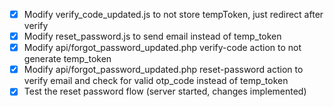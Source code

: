 - [x] Modify verify_code_updated.js to not store tempToken, just redirect after verify
- [x] Modify reset_password.js to send email instead of temp_token
- [x] Modify api/forgot_password_updated.php verify-code action to not generate temp_token
- [x] Modify api/forgot_password_updated.php reset-password action to verify email and check for valid otp_code instead of temp_token
- [x] Test the reset password flow (server started, changes implemented)
